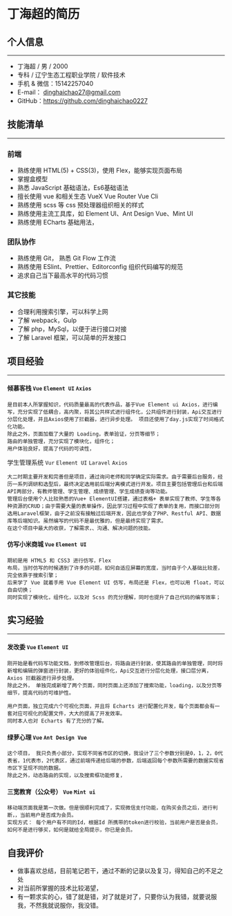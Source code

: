 # 丁海超的简历
## 个人信息
----
* 丁海超 / 男 / 2000
* 专科 / 辽宁生态工程职业学院 / 软件技术
* 手机 & 微信：15142257040
* E-mail： dinghaichao27@gmail.com
* GitHub：https://github.com/dinghaichao0227
## 技能清单
---
### 前端
* 熟练使用 HTML(5) + CSS(3)，使用 Flex，能够实现页面布局
* 掌握盒模型
* 熟悉 JavaScript 基础语法，Es6基础语法
* 擅长使用 vue 和相关生态 VueX Vue Router Vue Cli
* 熟练使用 scss 等 css 预处理器组织相关的样式
* 熟练使用主流工具库，如 Element UI、Ant Design Vue、Mint UI
* 熟练使用 ECharts 基础用法，
### 团队协作
* 熟练使用 Git， 熟悉 Git Flow 工作流
* 熟练使用 ESlint、Prettier、Editorconfig 组织代码编写的规范
* 追求自己当下最高水平的代码习惯
### 其它技能
* 合理利用搜索引擎，可以科学上网
* 了解 webpack，Gulp
* 了解 php，MySql，以便于进行接口对接
* 了解 Laravel 框架，可以简单的开发接口

## 项目经验
---
#### 倾慕客栈 `Vue` `Element UI` `Axios`
```
是目前本人所掌握知识，代码质量最高的代表作品，基于Vue Element ui Axios，进行编写，充分实现了低耦合，高内聚，将其公共样式进行组件化，公共组件进行封装，Api交互进行分层化处理，并且Axios使用了拦截器，进行异步处理。 项目还使用了day.js实现了时间格式化功能。
除此之外，页面加载了大量的 Loading，表单验证，分页等细节；
路由的单独管理，充分实现了模块化，组件化；
用户体验良好，提高了代码的可读性，
```
学生管理系统 `Vur` `Element UI` `Laravel`	`Axios`
```
大二时期主要开发和完善但是项目，通过询问老师和同学确定实际需求。由于需要后台服务，经历一系列调研和选型后，最终决定选用前后端分离模式进行开发。项目主要包括管理后台和后端API两部分，有教师管理、学生管理、成绩管理、学生成绩查询等功能。
管理后台使用个人比较熟悉的Vue+ ElementUI搭建，通过表格+ 表单实现了教师、学生等各种资源的CRUD；由于需要大量的表单操作，因此学习过程中实现了表单的复用，而接口部分则选用Laravel框架，由于之前没有接触过后端开发，因此也学会了PHP、Restful API、数据库等后端知识。虽然编写的代码不是最优雅的，但是最终实现了需求。
在这个项目中最大的收获，了解需求，、沟通、解决问题的技能。
```

#### 仿写小米商城 `Vue` `Element UI`
```
期初是用 HTML5 和 CSS3 进行仿写，Flex
布局，当时仿写的时候遇到了许多的问题，如何自适应屏幕的宽度，当时由于个人基础比较差，完全依靠于搜索引擎；
后来学了 Vue 就着手用 Vue Element UI 仿写，布局还是 Flex，也可以用 float，可以自由切换；
同时实现了模块化，组件化，以及对 Scss 的充分理解，同时也提升了自己代码的编写效率；
```

## 实习经验
---
#### 发改委 `Vue` `Element UI`
```
刚开始是看代码写功能文档，到修改管理后台，将路由进行封装，使其路由的单独管理，同时将新增和编辑的弹窗进行封装，更好的体验组件化，Api交互进行分层化处理，接口层分离，Axios 拦截器进行异步处理。
除此之外， 单独完成新增了两个页面，同时页面上还添加了搜索功能，loading，以及分页等细节，提高代码的可维护性。

用户页面，独立完成六个可视化页面，并且将 Echarts 进行配置化开发，每个页面都会有一套对应可视化的配置文件，大大的提高了开发效率。
同时本人也对 Echarts 有了充分的了解。
```
#### 绿萝心理 `Vue`  `Ant Design Vue`
```
这个项目， 我只负责小部分，实现不同省市区的切换，我设计了三个参数分别是0，1，2，0代表省，1代表市，2代表区，通过前端传递给后端的参数，后端返回每个参数所需要的数据实现省市区下呈现不同的数据。
除此之外，动态路由的实现，以及搜索框功能修复，
```

#### 三宽教育（公众号） `Vue`  `Mint ui`
```
移动端页面我是第一次做。但是很顺利完成了，实现微信支付功能，在购买会员之后，进行判断，，当前用户是否成为会员。
实现方式： 每个用户有不同的Id，根据Id 所携带的token进行校验，当前用户是否是会员，如何不是进行够买，如何是就给全局提示，你已是会员。
```
## 自我评价
* 做事喜欢总结，目前笔记若干，通过不断的记录以及复习，得知自己的不足之处
* 对当前所掌握的技术比较渴望，
* 有一颗求实的心，错了就是错，对了就是对了，只要你认为我错，就要说服我，不然我就说服你，我没错。